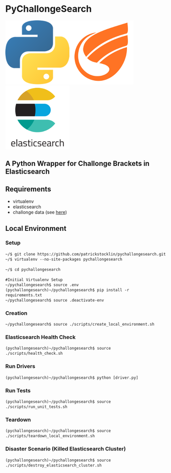 # PyChallongeSearch

![Python](./doc/img/python.png)![Challonge](./doc/img/challonge.png)![ES](./doc/img/elasticsearch.png)

## A Python Wrapper for Challonge Brackets in Elasticsearch

## Requirements
* virtualenv
* elasticsearch
* challonge data (see [here](https://github.com/patrickstocklin/challonge-scraper))

## Local Environment 
### Setup
```
~/$ git clone https://github.com/patrickstocklin/pychallongesearch.git
~/$ virtualenv --no-site-packages pychallongesearch

~/$ cd pychallongesearch

#Initial Virtualenv Setup
~/pychallongesearch$ source .env
(pychallongesearch)~/pychallongesearch$ pip install -r requirements.txt
~/pychallongesearch$ source .deactivate-env
```
### Creation
```
~/pychallongesearch$ source ./scripts/create_local_environment.sh
```

### Elasticsearch Health Check
```
(pychallongesearch)~/pychallongesearch$ source ./scripts/health_check.sh
```

### Run Drivers
```
(pychallongesearch)~/pychallongesearch$ python [driver.py]
```

### Run Tests
```
(pychallongesearch)~/pychallongesearch$ source ./scripts/run_unit_tests.sh
```

### Teardown
```
(pychallongesearch)~/pychallongesearch$ source ./scripts/teardown_local_environment.sh
```

### Disaster Scenario (Killed Elasticsearch Cluster)
```
(pychallongesearch)~/pychallongesearch$ source ./scripts/destroy_elasticsearch_cluster.sh
```
